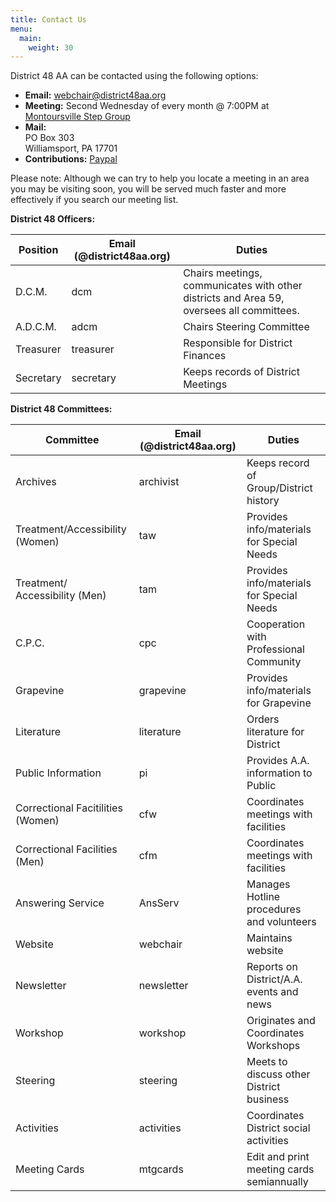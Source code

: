 ```yaml
---
title: Contact Us
menu:
  main:
    weight: 30
---
```


District 48 AA can be contacted using the following options:

- **Email:** webchair@district48aa.org
- **Meeting:** Second Wednesday of every month @ 7:00PM at [Montoursville Step Group](/meetings/montoursville-group/)
- **Mail:**\
  PO Box 303\
  Williamsport, PA  17701
- **Contributions:** [Paypal](https://www.paypal.com/donate/?hosted_button_id=VRXXS6Z28UMKL)

Please note: Although we can try to help you locate a meeting in an area you
may be visiting soon, you will be served much faster and more effectively if
you search our meeting list.

**District 48 Officers:**

| Position  | Email (@district48aa.org)           | Duties                             |
| --------- | ----------------------------------- | ---------------------------------- |
| D.C.M.    | <span class="d48e">dcm</span>       | Chairs meetings, communicates with other districts and Area 59, oversees all committees. |
| A.D.C.M.  | <span class="d48e">adcm</span>      | Chairs Steering Committee          |
| Treasurer | <span class="d48e">treasurer</span> | Responsible for District Finances  |
| Secretary | <span class="d48e">secretary</span> | Keeps records of District Meetings |

**District 48 Committees:**

| Committee                 | Email (@district48aa.org)             | Duties                                    |
| ------------------------- | ------------------------------------- | ----------------------------------------- |
| Archives                  | <span class="d48e">archivist</span>   | Keeps record of Group/District history    |
| Treatment/Accessibility (Women) | <span class="d48e">taw</span>   | Provides info/materials for Special Needs |
| Treatment/ Accessibility (Men)  | <span class="d48e">tam</span>   | Provides info/materials for Special Needs |
| C.P.C.                    | <span class="d48e">cpc</span>         | Cooperation with Professional Community   |
| Grapevine                 | <span class="d48e">grapevine</span>   | Provides info/materials for Grapevine     |
| Literature                | <span class="d48e">literature</span>  | Orders literature for District            |
| Public Information        | <span class="d48e">pi</span>          | Provides A.A. information to Public       |
| Correctional Facitilities (Women) | <span class="d48e">cfw</span> | Coordinates meetings with facilities      |
| Correctional Facilities  (Men)    | <span class="d48e">cfm</span> | Coordinates meetings with facilities      |
| Answering Service         | <span class="d48e">AnsServ</span>     | Manages Hotline procedures and volunteers |
| Website                   | <span class="d48e">webchair</span>    | Maintains website                         |
| Newsletter                | <span class="d48e">newsletter</span>  | Reports on District/A.A. events and news  |
| Workshop                  | <span class="d48e">workshop</span>    | Originates and Coordinates Workshops      |
| Steering                  | <span class="d48e">steering</span>    | Meets to discuss other District business  |
| Activities                | <span class="d48e">activities</span>  | Coordinates District social activities    |
| Meeting Cards             | <span class="d48e">mtgcards</span>    | Edit and print meeting cards semiannually |

<script src="https://ajax.googleapis.com/ajax/libs/jquery/3.5.1/jquery.min.js"></script>
<script type="text/javascript">
  $('.d48e').replaceWith(function() {
    var email = $.trim($(this).text());
    return '<a href="mailto:' + email + '@district48aa.org">' + email + '</a>';
  });
</script>
